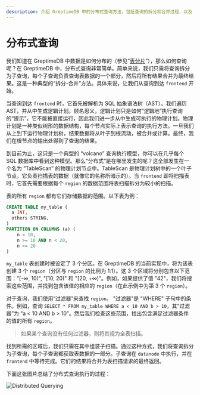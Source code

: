 ```yaml
---
description: 介绍 GreptimeDB 中的分布式查询方法，包括查询的拆分和合并过程，以及 TableScan 节点的作用。
---
```


# 分布式查询

我们知道在 GreptimeDB 中数据是如何分布的（参见“[表分片][1]”），那么如何查询呢？在 GreptimeDB 中，分布式查询非常简单。简单来说，我们只需将查询拆分为子查询，每个子查询负责查询表数据的一个部分，然后将所有结果合并为最终结果。这是一种典型的“拆分-合并”方法。具体来说，让我们从查询到达 `frontend` 开始。

当查询到达 `frontend` 时，它首先被解析为 SQL 抽象语法树（AST）。我们遍历 AST，并从中生成逻辑计划。顾名思义，逻辑计划只是如何“逻辑地”执行查询的“提示”，它不能被直接运行，因此我们进一步从中生成可执行的物理计划。物理计划是一种类似树形的数据结构，每个节点实际上表示查询的执行方法。一旦我们从上到下运行物理计划树，结果数据将从叶子到根流动，被合并或计算。最终，我们在根节点的输出处得到了查询的结果。

到目前为止，这只是一个典型的 “volcano” 查询执行模型，你可以在几乎每个 SQL 数据库中看到这种模型。那么“分布式”是在哪里发生的呢？这全部发生在一个名为 “TableScan” 的物理计划节点中。TableScan 是物理计划树中的一个叶子节点，它负责扫描表的数据（就像它的名称所暗示的）。当 `frontend` 即将扫描表时，它首先需要根据每个 `region` 的数据范围将表扫描拆分为较小的扫描。

[1]: ./table-sharding.md

表的所有 `region` 都有它们存储数据的范围。以下表为例：

```sql
CREATE TABLE my_table (
  a INT,
  others STRING,
)
PARTITION ON COLUMNS (a) (
    n < 10,
    n >= 10 AND n < 20,
    n >= 20
)
```

`my_table` 表创建时被设定了 3 个分区。在 GreptimeDB 的当前实现中，将为该表创建 3 个 `region`（分区与 `region` 的比例为 1:1）。这 3 个区域将分别包含以下范围："[-∞, 10)", "[10, 20)" 和 "[20, +∞)"。例如，如果提供了值 "42"，我们将搜索这些范围，并找到包含该值的相应的 `region`（在此示例中为第 3 个 `region`）。

对于查询，我们使用“过滤器”来查找 `region`。 "过滤器"是 "WHERE" 子句中的条件。例如，查询 `SELECT * FROM my_table WHERE a < 10 AND b > 10`，其“过滤器”为 “a < 10 AND b > 10”。然后我们检查这些范围，找出包含满足过滤器条件的值的所有 `region`。

> 如果某个查询没有任何过滤器，则将其视为全表扫描。

找到所需的区域后，我们只需在其中组装子扫描。通过这种方式，我们将查询拆分为子查询，每个子查询都获取表数据的一部分。子查询在 `datanode` 中执行，并在 `frontend` 中等待完成。它们的结果将合并为表扫描请求的最终返回。

下面这张图片总结了分布式查询执行的过程：

![Distributed Querying](/distributed-querying.png)
